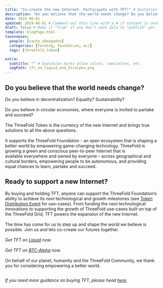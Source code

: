 ```yaml
---
title: "Co-create the new Internet. Participate with TFT!" # Quotation marks allow colons, semicolons, etc.
description: "Do you believe that the world needs change? Do you believe in decentralization? Equality? Sustainability?.." # Quotation marks allow colons, semicolons, etc.
date: 2019-06-01
updated: 2019-06-01 # Comment-out this line with a # if content is unchanged
draft: false # Make it "true" if you don't want Zola to "publish" yet
template: blogPage.html
taxonomies:
  people: [sacha_obeegadoo]
  categories: [farming, foundation, aci]
  tags: [threefold_token]

extra:
  subtitle: "" # Quotation marks allow colons, semicolons, etc.
  imgPath: tft_on_liquid_and_btcalpha.png
---
```


## Do you believe that the world needs change?

Do you believe in decentralization? Equality? Sustainability?
<br/>
<br/>
Do you believe in circular economies, where everyone is invited to partake and succeed?
<br/>
<br/>
The ThreeFold Token is the currency of the new Internet and brings true solutions to all the above questions.
<br/>
<br/>
It supports the ThreeFold Foundation - an open ecosystem that is shaping a better world by empowering game-changing technology. ThreeFold is growing a green and conscious peer-to-peer Internet that is available everywhere and owned by everyone – across geographical and cultural borders, empowering people to be autonomous, and providing equal chances to learn, partake and succeed.

## Ready to support a new Internet?

By buying and holding TFT, anyone can support the ThreeFold Foundation’s ability to achieve its next technological and growth milestones (see [Token Distribution Event](https://library.threefold.me/info/tfgrid/#/tdeoverview) for use-cases). From funding the next technological innovations to supporting the growth of ThreeFold use-cases built on top of the ThreeFold Grid, TFT powers the expansion of the new Internet.
<br/>
<br/>
The time has come for us to step up and shape the world we believe is possible. Join us and lets co-create our futures together.
<br/>
<br/>
_Get TFT on [Liquid](https://app.liquid.com/exchange/TFTBTC) now._
<br/>
<br/>
_Get TFT on [BTC-Alpha](https://btc-alpha.com/en/exchange/TFT_BTC) now._
<br/>
<br/>
On behalf of our planet, humanity and the ThreeFold Community, we thank you for considering empowering a better world.
<br/>
<br/>

_If you need more guidance on buying TFT, please head [here](https://library.threefold.me/info/tfgrid/#/how_to_buy)._
